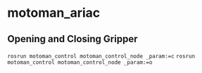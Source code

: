 # motoman_ariac


## Opening and Closing Gripper

`rosrun motoman_control motoman_control_node _param:=c`
`rosrun motoman_control motoman_control_node _param:=o`
